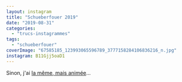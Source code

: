 ```yaml
---
layout: instagram
title: "Schueberfouer 2019"
date: "2019-08-31"
categories: 
  - "trucs-instagrammes"
tags: 
  - "schueberfouer"
coverImage: "67585185_123993065596789_3777158284106836216_n.jpg"
instagram: B11Gjj5oaD1
---
```


Sinon, j'ai [la même, mais animée](/2019/08/schueberfouer-2019-la-version-animee/)...
